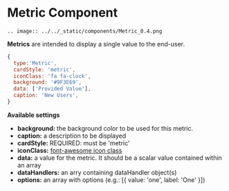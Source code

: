# Metric Component
```eval_rst
.. image:: ../../_static/components/Metric_0.4.png
```
**Metrics** are intended to display a single value to the end-user. 

```javascript
{
  type:'Metric',
  cardStyle: 'metric',
  iconClass: 'fa fa-clock',
  background: '#9F3E69',
  data: ['Provided Value'],
  caption: 'New Users',
}
```

**Available settings**
* **background:** the background color to be used for this metric. 
* **caption:** a description to be displayed 
* **cardStyle:** REQUIRED: must be 'metric'
* **iconClass:** [font-awesome icon class](http://fontawesome.io/icons/)
* **data:** a value for the metric. It should be a scalar value contained within an array
* **dataHandlers:** an arry containing dataHandler object(s)
* **options:** an array with options (e.g.: [{ value: 'one', label: 'One' }])
